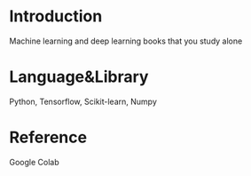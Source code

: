 # Introduction
Machine learning and deep learning books that you study alone

# Language&Library
Python, Tensorflow, Scikit-learn, Numpy

# Reference
Google Colab
